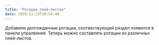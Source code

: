 ```yaml
---
title: "Ротации плей-листов"
date: 2020-12-23T10:54:49
---
```


Добавили долгожданные ротации, соотвествующий раздел появился в панели упралвения. Теперь можно составлять ротации из различных плей-листов.
